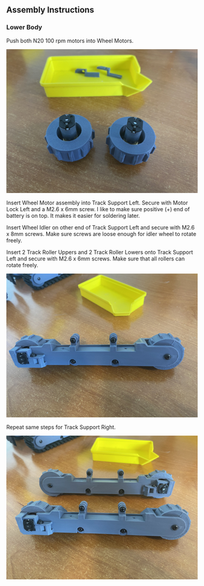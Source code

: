 <h2>Assembly Instructions</h2>

<h3>Lower Body</h3>

Push both N20 100 rpm motors into Wheel Motors.

<img src="https://github.com/swholmstead/Excavator/blob/main/pictures/IMG_3700.JPEG" alt="Controls" width=600>

Insert Wheel Motor assembly into Track Support Left. Secure with Motor Lock Left and a M2.6 x 6mm screw.  I like to make sure
positive (+) end of battery is on top.  It makes it easier for soldering later.

Insert Wheel Idler on other end of Track Support Left and secure with M2.6 x 8mm screws.  Make sure screws are loose enough
for idler wheel to rotate freely.

Insert 2 Track Roller Uppers and 2 Track Roller Lowers onto Track Support Left and secure with M2.6 x 6mm screws.  Make sure
that all rollers can rotate freely.

<img src="https://github.com/swholmstead/Excavator/blob/main/pictures/IMG_3701.JPEG" alt="Controls" width=600>

Repeat same steps for Track Support Right.

<img src="https://github.com/swholmstead/Excavator/blob/main/pictures/IMG_3703.JPEG" alt="Controls" width=600>
